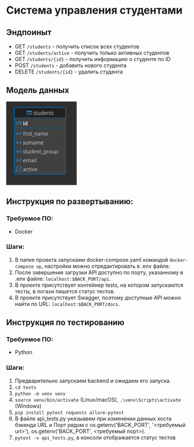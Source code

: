 # Система управления студентами

## Эндпоиныт

-   GET `/students` - получить список всех студентов
-   GET `/students/active` - получить только активных студентов
-   GET `/students/{id}` - получить информацию о студенте по ID
-   POST `/students` - добавить нового студента
-   DELETE `/students/{id}` - удалить студента

## Модель данных

![Таблица](images/table.png)

## Инструкция по развертыванию:

### Требуемое ПО:

-   Docker

### Шаги:

1. В папке проекта запускаем docker-compose.yaml командой `docker-compose up`, настройки можно отредактировать в .env файле.
1. После завершения загрузки API доступно по порту, указанному в .env файле: `localhost:$BACK_PORT/api`.
1. В проекте присутствует контейнер tests, на котором запускаются тесты, в логахи пишется статус тестов.
1. В проекте присутствует Swagger, поэтому доступные API можно найти по URL: `localhost:$BACK_PORT/docs`.

## Инструкция по тестированию

### Требуемое ПО:

-   Python

### Шаги:

1. Предварительно запускаем backend и ожидаем его запуска.
1. `cd tests`
1. `python -m venv venv`
1. `source venv/bin/activate` (Linux/macOS), `.\venv\Scripts\activate` (Windows)
1. `pip install pytest requests allure-pytest`
1. В файле api_tests.py указыавем при изменении данных хоста бэкенда URL и Порт рядом с os.getenv('BACK_PORT', '<требуемый url>'), os.getenv('BACK_PORT', <требуемый порт>).
1. `pytest -v api_tests.py`, в консоли отображается статус тестов
